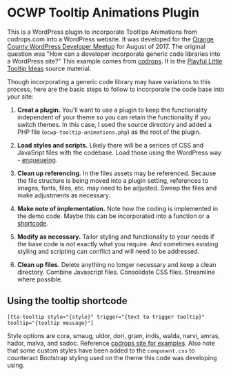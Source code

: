 # OCWP Tooltip Animations Plugin

This is a WordPress plugin to incorporate Tooltips Animations from codrops.com into a WordPress website. It was developed for the [Orange County WordPress Developer Meetup](https://www.meetup.com/OC-Wordpress-Group/) for August of 2017. The original question was "How can a developer incorporate generic code libraries into a WordPress site?" This example comes from [codrops](https://tympanus.net/codrops/). It is the [Playful Little Tooltip Ideas](https://tympanus.net/codrops/2017/05/31/playful-little-tooltip-ideas/) source material. 

Though incorporating a generic code library may have variations to this process, here are the basic steps to follow to incorporate the code base into your site:

1. **Creat a plugin.** You'll want to use a plugin to keep the functionality independent of your theme so you can retain the functionality if you switch themes. In this case, I used the source directory and added a PHP file (`ocwp-tooltip-animations.php`) as the root of the plugin.

1. **Load styles and scripts.** Likely there will be a serices of CSS and JavaSript files with the codebase. Load those using the WordPress way - [enqueueing](https://codex.wordpress.org/Plugin_API/Action_Reference/wp_enqueue_scripts).

1. **Clean up referencing.** In the files assets may be referenced. Because the file structure is being moved into a plugin setting, references to images, fonts, files, etc. may need to be adjusted. Sweep the files and make adjustments as necessary.

1. **Make note of implementation.** Note how the coding is implemented in the demo code. Maybe this can be incorporated into a function or a [shortcode](https://codex.wordpress.org/Function_Reference/add_shortcode).

1. **Modify as necessary.** Tailor styling and functionality to your needs if the base code is not exactly what you require. And sometimes existing styling and scripting can conflict and will need to be addressed.

1. **Clean up files.** Delete anything no longer necessary and keep a clean directory. Combine Javascript files. Consolidate CSS files. Streamline where possible.

## Using the tooltip shortcode

`[tta-tooltip style="{style}" trigger="{text to trigger tooltip}" tooltip="{tooltip message}"]`

Style options are cora, smaug, uldor, dori, gram, indis, walda, narvi, amras, hador, malva, and sadoc. Reference [codrops site for examples](https://tympanus.net/Development/TooltipAnimations/). Also note that some custom styles have been added to the `component.css` to counteract Bootstrap styling used on the theme this code was developing using.
